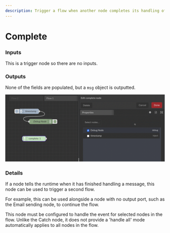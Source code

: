 ```yaml
---
description: Trigger a flow when another node completes its handling of a message.
---
```


# Complete

### Inputs

This is a trigger node so there are no inputs.

### Outputs

None of the fields are populated, but a `msg` object is outputted.

![](<../../../.gitbook/assets/image (51).png>)

### Details

If a node tells the runtime when it has finished handling a message, this node can be used to trigger a second flow.

For example, this can be used alongside a node with no output port, such as the Email sending node, to continue the flow.

This node must be configured to handle the event for selected nodes in the flow. Unlike the Catch node, it does not provide a 'handle all' mode automatically applies to all nodes in the flow.
